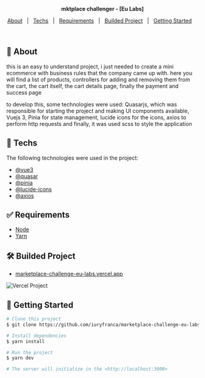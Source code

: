 <p align="center">
  <strong>mktplace challenger - [Eu Labs]</strong>
</p>

<p align="center">
  <a href="#dart-about">About</a> &#xa0; | &#xa0; 
  <a href="#rocket-techs">Techs</a> &#xa0; | &#xa0;
  <a href="#white_check_mark-requirements">Requirements</a> &#xa0; | &#xa0;
  <a href="#hammer_and_wrench-builded-project">Builded Project</a> &#xa0; | &#xa0;
  <a href="#checkered_flag-getting-started">Getting Started</a> &#xa0; &#xa0;
</p>

<br>

## :dart: About

<p>
this is an easy to understand project, i just needed to create a mini ecommerce with business rules that the company came up with. here you will find a list of products, controllers for adding and removing them from the cart, the cart itself, the cart details page, finally the payment and success page
</p>

<p>
to develop this, some technologies were used: Quasarjs, which was responsible for starting the project and making UI components available, Vuejs 3, Pinia for state management, lucide icons for the icons, axios to perform http requests and finally, it was used scss to style the application
</p>
   
    
## :rocket: Techs

The following technologies were used in the project:

- [@vue3](https://vuejs.org/)
- [@quasar](https://quasar.dev/)
- [@pinia](https://pinia.vuejs.org/)
- [@lucide-icons](https://lucide.dev/)
- [@axios](https://axios-http.com/)


## :white_check_mark: Requirements

- [Node](https://nodejs.org/en/)
- [Yarn](https://yarnpkg.com/lang/en/)

## :hammer_and_wrench: Builded Project

- [marketplace-challenge-eu-labs.vercel.app](https://marketplace-challenge-eu-labs.vercel.app/)

![Vercel Project](https://firebasestorage.googleapis.com/v0/b/playlist-songs-vue-3.appspot.com/o/marketplace-challenge-eu-labs%2Fvercel-project.png?alt=media&token=b0f5f3f6-9250-48b8-9c64-d024f06d8c3a)

## :checkered_flag: Getting Started

```bash
# Clone this project
$ git clone https://github.com/iuryfranca/marketplace-challenge-eu-labs.git

# Install dependencies
$ yarn install

# Run the project
$ yarn dev

# The server will initialize in the <http://localhost:3000>
```
